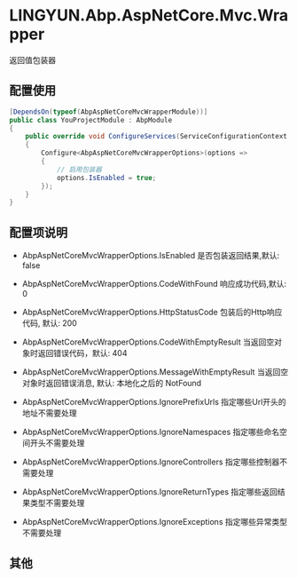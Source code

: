 # LINGYUN.Abp.AspNetCore.Mvc.Wrapper

返回值包装器

## 配置使用

```csharp
[DependsOn(typeof(AbpAspNetCoreMvcWrapperModule))]
public class YouProjectModule : AbpModule
{
	public override void ConfigureServices(ServiceConfigurationContext context)
	{
		Configure<AbpAspNetCoreMvcWrapperOptions>(options =>
		{
			// 启用包装器
			options.IsEnabled = true;
        });
	}
}
```
## 配置项说明

*	AbpAspNetCoreMvcWrapperOptions.IsEnabled						是否包装返回结果,默认: false  
*	AbpAspNetCoreMvcWrapperOptions.CodeWithFound					响应成功代码,默认: 0  
*	AbpAspNetCoreMvcWrapperOptions.HttpStatusCode					包装后的Http响应代码, 默认: 200
*	AbpAspNetCoreMvcWrapperOptions.CodeWithEmptyResult				当返回空对象时返回错误代码，默认: 404  
*	AbpAspNetCoreMvcWrapperOptions.MessageWithEmptyResult			当返回空对象时返回错误消息, 默认: 本地化之后的 NotFound  

*	AbpAspNetCoreMvcWrapperOptions.IgnorePrefixUrls					指定哪些Url开头的地址不需要处理  
*	AbpAspNetCoreMvcWrapperOptions.IgnoreNamespaces					指定哪些命名空间开头不需要处理  
*	AbpAspNetCoreMvcWrapperOptions.IgnoreControllers				指定哪些控制器不需要处理  
*	AbpAspNetCoreMvcWrapperOptions.IgnoreReturnTypes				指定哪些返回结果类型不需要处理  
*	AbpAspNetCoreMvcWrapperOptions.IgnoreExceptions					指定哪些异常类型不需要处理  


## 其他

